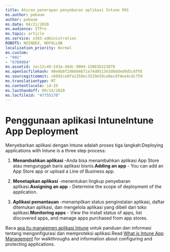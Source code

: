```yaml
---
title: Aturan penerapan penyebaran aplikasi Intune 991
ms.author: pebaum
author: pebaum
ms.date: 04/21/2020
ms.audience: ITPro
ms.topic: article
ms.service: o365-administration
ROBOTS: NOINDEX, NOFOLLOW
localization_priority: Normal
ms.custom:
- "991"
- "6700004"
ms.assetid: 1ec12c49-243a-44dc-9084-15863b223078
ms.openlocfilehash: 90e8b8f2d66046f1e74d051343d8dded9d5c8f95
ms.sourcegitcommit: c6692ce0fa1358ec3529e59ca0ecdfdea4cdc759
ms.translationtype: MT
ms.contentlocale: id-ID
ms.lasthandoff: 09/14/2020
ms.locfileid: "47755170"
---
```

# <a name="intune-app-deployment"></a><span data-ttu-id="2e68c-102">Penggunaan aplikasi Intune</span><span class="sxs-lookup"><span data-stu-id="2e68c-102">Intune App Deployment</span></span>

<span data-ttu-id="2e68c-103">Menyebarkan aplikasi dengan Intune adalah proses tiga langkah:</span><span class="sxs-lookup"><span data-stu-id="2e68c-103">Deploying applications with Intune is a three step process:</span></span>
  
1. <span data-ttu-id="2e68c-104">**Menambahkan aplikasi** -Anda bisa menambahkan aplikasi App Store atau mengunggah baris aplikasi bisnis.</span><span class="sxs-lookup"><span data-stu-id="2e68c-104">**Adding an app** - You can add an App Store app or upload a Line of Business app.</span></span>

2. <span data-ttu-id="2e68c-105">**Menetapkan aplikasi** -menentukan lingkup penyebaran aplikasi.</span><span class="sxs-lookup"><span data-stu-id="2e68c-105">**Assigning an app** - Determine the scope of deployment of the application.</span></span>

3. <span data-ttu-id="2e68c-106">**Aplikasi pemantauan** -menampilkan status penginstalan aplikasi, daftar ditemukan aplikasi, dan mengelola aplikasi yang dibeli dari toko aplikasi.</span><span class="sxs-lookup"><span data-stu-id="2e68c-106">**Monitoring apps** - View the install status of apps, list discovered apps, and manage apps purchased from app stores.</span></span>

<span data-ttu-id="2e68c-107">Baca [apa itu manajemen aplikasi Intune](https://docs.microsoft.com/intune/app-management) untuk panduan dan informasi tentang mengonfigurasi dan memproteksi aplikasi.</span><span class="sxs-lookup"><span data-stu-id="2e68c-107">Read [What is Intune App Management](https://docs.microsoft.com/intune/app-management) for walkthroughs and information about configuring and protecting applications.</span></span>
  